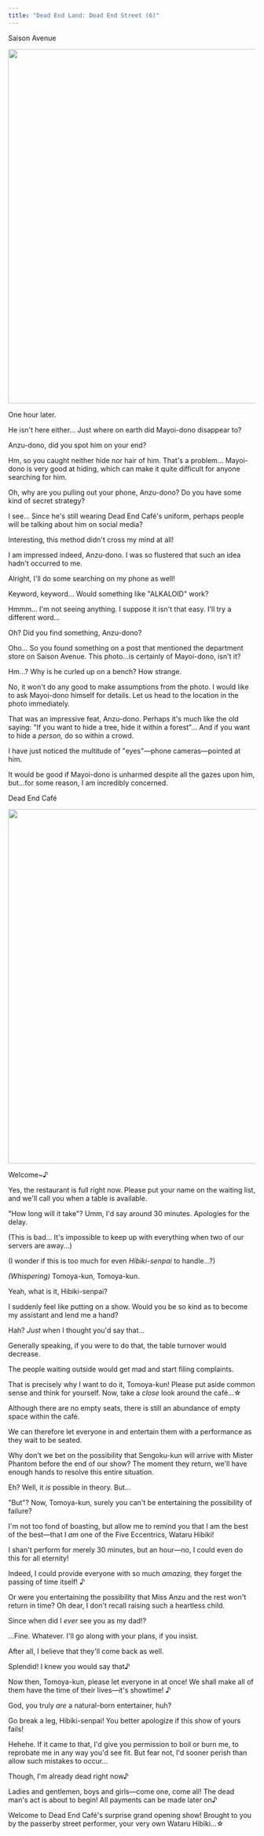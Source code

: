 ```yaml
---
title: "Dead End Land: Dead End Street (6)"
---
```


<Season s="Summer"/>

<Location>Saison Avenue</Location>

<Image src="/img/tl/dead end land/6/1.jpg" layout="responsive" width="1560" height="720" quality="100" />

<Narration>One hour later.</Narration>

<Bubble character="Shinobu">

He isn't here either... Just where on earth did Mayoi-dono disappear to?

Anzu-dono, did you spot him on your end?

Hm, so you caught neither hide nor hair of him. That's a problem... Mayoi-dono is very good at hiding, which can make it quite difficult for anyone searching for him.

Oh, why are you pulling out your phone, Anzu-dono? Do you have some kind of secret strategy?

I see... Since he's still wearing Dead End Café's uniform, perhaps people will be talking about him on social media?

Interesting, this method didn't cross my mind at all!

I am impressed indeed, Anzu-dono. I was so flustered that such an idea hadn't occurred to me.

Alright, I'll do some searching on my phone as well!

Keyword, keyword... Would something like "ALKALOID" work?

Hmmm... I'm not seeing anything. I suppose it isn't that easy. I'll try a different word...

Oh? Did you find something, Anzu-dono?

Oho... So you found something on a post that mentioned the department store on Saison Avenue. This photo...is certainly of Mayoi-dono, isn't it?

Hm...? Why is he curled up on a bench? How strange.

No, it won't do any good to make assumptions from the photo. I would like to ask Mayoi-dono himself for details. Let us head to the location in the photo immediately.

That was an impressive feat, Anzu-dono. Perhaps it's much like the old saying: "If you want to hide a tree, hide it within a forest"... And if you want to hide a _person,_ do so within a crowd.

I have just noticed the multitude of "eyes"—phone cameras—pointed at him.

It would be good if Mayoi-dono is unharmed despite all the gazes upon him, but...for some reason, I am incredibly concerned.

</Bubble>

<Location>Dead End Café</Location>

<Image src="/img/tl/dead end land/6/2.jpg" layout="responsive" width="1560" height="720" quality="100" />

<Bubble character="Tomoya">

Welcome\~♪

Yes, the restaurant is full right now. Please put your name on the waiting list, and we'll call you when a table is available.

"How long will it take"? Umm, I'd say around 30 minutes. Apologies for the delay.

<Thought>(This is bad... It's impossible to keep up with everything when two of our servers are away...)</Thought>

<Thought>(I wonder if this is too much for even _Hibiki-senpai_ to handle...?)</Thought>

</Bubble>

<Bubble character="Wataru">

_(Whispering)_ Tomoya-kun, Tomoya-kun.

</Bubble>

<Bubble character="Tomoya">

Yeah, what is it, Hibiki-senpai?

</Bubble>

<Bubble character="Wataru">

I suddenly feel like putting on a show. Would you be so kind as to become my assistant and lend me a hand?

</Bubble>

<Bubble character="Tomoya">

Hah? _Just_ when I thought you'd say that...

Generally speaking, if you were to do that, the table turnover would decrease.

The people waiting outside would get mad and start filing complaints.

</Bubble>

<Bubble character="Wataru">

That is precisely why I want to do it, Tomoya-kun! Please put aside common sense and think for yourself. Now, take a _close_ look around the café...☆

Although there are no empty seats, there is still an abundance of empty space within the café.

We can therefore let everyone in and entertain them with a performance as they wait to be seated.

Why don't we bet on the possibility that Sengoku-kun will arrive with Mister Phantom before the end of our show? The moment they return, we'll have enough hands to resolve this entire situation.

</Bubble>

<Bubble character="Tomoya">

Eh? Well, it _is_ possible in theory. But...

</Bubble>

<Bubble character="Wataru">

"But"? Now, Tomoya-kun, surely you can't be entertaining the possibility of failure?

I'm not too fond of boasting, but allow me to remind you that I am the best of the best—that I _am_ one of the Five Eccentrics, Wataru Hibiki!

I shan't perform for merely 30 minutes, but an hour—no, I could even do this for all eternity!

Indeed, I could provide everyone with so much _amazing,_ they forget the passing of time itself! ♪

Or were you entertaining the possibility that Miss Anzu and the rest won't return in time? Oh dear, I don't recall raising such a heartless child.

</Bubble>

<Bubble character="Tomoya">

Since when did I _ever_ see you as my dad!?

...Fine. Whatever. I'll go along with your plans, if you insist.

After all, I believe that they'll come back as well.

</Bubble>

<Bubble character="Wataru">

Splendid! I knew you would say that♪

Now then, Tomoya-kun, please let everyone in at once! We shall make all of them have the time of their lives—it's showtime! ♪

</Bubble>

<Bubble character="Tomoya">

God, you truly _are_ a natural-born entertainer, huh?

Go break a leg, Hibiki-senpai! You better apologize if this show of yours fails!

</Bubble>

<Bubble character="Wataru">

Hehehe. If it came to that, I'd give you permission to boil or burn me, to reprobate me in any way you'd see fit. But fear not, I'd sooner perish than allow such mistakes to occur...

Though, I'm already dead right now♪

Ladies and gentlemen, boys and girls—come one, come all! The dead man's act is about to begin! All payments can be made later on♪

Welcome to Dead End Café's surprise grand opening show! Brought to you by the passerby street performer, your very own Wataru Hibiki...☆

</Bubble>
